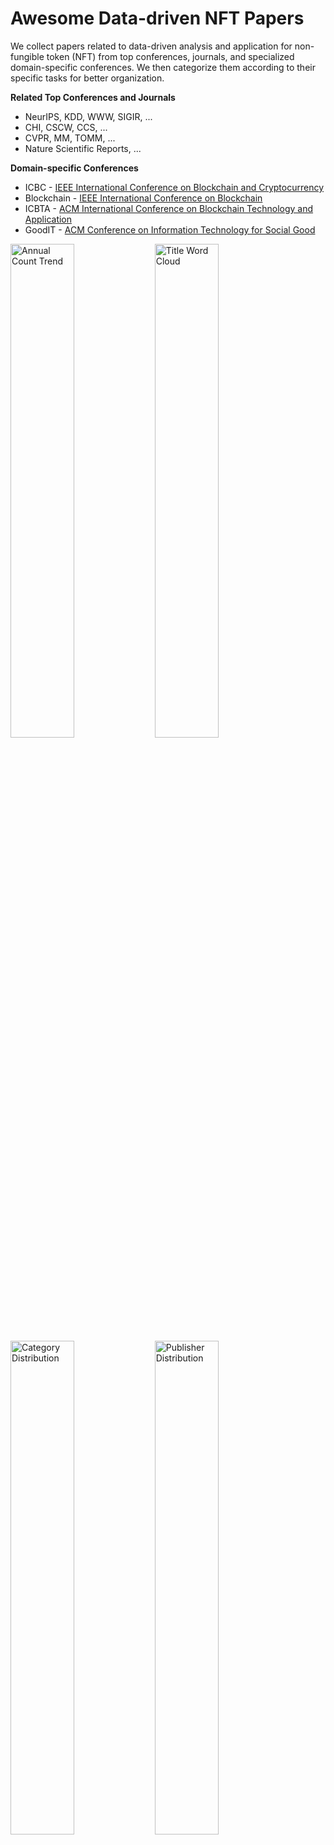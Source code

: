 # Awesome Data-driven NFT Papers

We collect papers related to data-driven analysis and application for non-fungible token (NFT) from top conferences, journals, and specialized domain-specific conferences. We then categorize them according to their specific tasks for better organization.

**Related Top Conferences and Journals**

- NeurIPS, KDD, WWW, SIGIR, ...
- CHI, CSCW, CCS, ...
- CVPR, MM, TOMM, ...
- Nature Scientific Reports, ...

**Domain-specific Conferences**

- ICBC - [IEEE International Conference on Blockchain and Cryptocurrency](https://ieeexplore.ieee.org/xpl/conhome/10174862/proceeding)
- Blockchain - [IEEE International Conference on Blockchain](https://ieeexplore.ieee.org/xpl/conhome/1834584/all-proceedings)
- ICBTA - [ACM International Conference on Blockchain Technology and Application](https://dl.acm.org/conference/icbta)
- GoodIT - [ACM Conference on Information Technology for Social Good](https://dl.acm.org/conference/goodit)

<div>
  <img src="figures/annual_count_trend.svg" alt="Annual Count Trend" width="45%"/>
  <img src="figures/title_word_cloud.png" alt="Title Word Cloud" width="45%"/>
</div>
<div>
  <img src="figures/category_distribution.svg" alt="Category Distribution" width="45%"/>
  <img src="figures/publisher_distribution.svg" alt="Publisher Distribution" width="45%"/>
</div>

## [Content](#content)

<table>
<tr><td colspan="2"><a href="#survey-papers">1. Overview</a></td></tr>
<tr><td colspan="2"><a href="#tasks">2. Tasks</a></td></tr> <tr>
	<td>&emsp;<a href=#data-insight>2.1 Data Insight</a></td>
	<td>&emsp;<a href=#anomaly-detection>2.2 Anomaly Detection</a></td>
</tr>
<tr>
	<td>&emsp;<a href=#anti-counterfeiting>2.3 Anti-counterfeiting</a></td>
	<td>&emsp;<a href=#valuation-&-price-prediction>2.4 Valuation & Price Prediction</a></td>
</tr>
<tr>
	<td>&emsp;<a href=#recommendation>2.5 Recommendation</a></td>
	<td>&emsp;<a href=#generation>2.6 Generation</a></td>
</tr>
<tr>
	<td>&emsp;<a href=#mechanism-design>2.7 Mechanism Design</a></td>
	<td>&emsp;<a href=#database>2.8 Database</a></td>
</tr>
<tr>
	<td>&emsp;<a href=#other>2.9 Other</a></td>
<td>&ensp;</td>
</tr>
</table>




### [Overview](#content)

1. **Mapping the NFT revolution: market trends, trade networks, and visual features**

    *Nadini, Matthieu and Alessandretti, Laura and Di Giacinto, Flavio and Martino, Mauro and Aiello, Luca Maria and Baronchelli, Andrea*

    Nature Scientific Reports, 2021. [`journal`](https://www.nature.com/articles/s41598-021-00053-8)

2. **Non-fungible tokens and the future of art**

    *Kugler, Logan*

    Communications of the ACM, 2021. [`journal`](https://dl.acm.org/doi/10.1145/3474355)

3. **Characterizing the OpenSea NFT Marketplace**

    *White, Bryan and Mahanti, Aniket and Passi, Kalpdrum*

    WWW Companion, 2022. [`workshop`](https://dl.acm.org/doi/10.1145/3487553.3524629)

4. **Web 3.0: The Future of Internet**

    *Gan, Wensheng and Ye, Zhenqiang and Wan, Shicheng and Yu, Philip S.*

    WWW Companion, 2023. [`workshop`](https://dl.acm.org/doi/abs/10.1145/3543873.3587583)

## [Tasks](#content)

### [Data Insight](#content)

1. **Traveling the token world: A graph analysis of Ethereum ERC20 token ecosystem**

    *Chen, Weili and Zhang, Tuo and Chen, Zhiguang and Zheng, Zibin and Lu, Yutong*

    WWW, 2020. [`conference`](https://dl.acm.org/doi/abs/10.1145/3366423.3380215)

2. **Networks of Ethereum Non-Fungible Tokens: A graph-based analysis of the ERC-721 ecosystem**

    *Casale-Brunet, S. and Ribeca, P. and Doyle, P. and Mattavelli, M.*

    Blockchain, 2021. [`conference`](https://ieeexplore.ieee.org/document/9680594)

3. **Quantifying NFT-driven networks in crypto art**

    *Vasan, Kishore and Janosov, Milán and Barabási, Albert-László*

    Nature Scientific Reports, 2022. [`journal`](https://www.nature.com/articles/s41598-022-05146-6)

4. **Graph Analysis of the Ethereum Blockchain Data: A Survey of Datasets, Methods, and Future Work**

    *Khan, Arijit*

    Blockchain, 2022. [`conference`](https://ieeexplore.ieee.org/document/9881605)

5. **The social impact of NFTs in the metaverse economy**

    *Guidi, Barbara and Michienzi, Andrea*

    GoodIT, 2023. [`conference`](https://dl.acm.org/doi/10.1145/3582515.3609564)

6. **NFT SMASH: Game to Test Your NFT Rarity Sense**

    *Krasnoselskii, Mikhail and Madhwal, Yash and Stepin, Alexander and Yanovich, Yury*

    ICBC, 2023. [`conference`](https://ieeexplore.ieee.org/document/10174898)

7. **KRAMER: Kanaria NFT Collection Rarity Meter**

    *Krasnoselskii, Mikhail and Madhwal, Yash and Yanovich, Yury*

    ICBC, 2023. [`conference`](https://ieeexplore.ieee.org/document/9805542)

### [Anomaly Detection](#content)

1. **TTAGN: Temporal Transaction Aggregation Graph Network for Ethereum Phishing Scams Detection**

    *Li, Sijia and Gou, Gaopeng and Liu, Chang and Hou, Chengshang and Li, Zhenzhen and Xiong, Gang*

    WWW, 2022. [`conference`](https://dl.acm.org/doi/10.1145/3485447.3512226)

2. **Understanding Security Issues in the NFT Ecosystem**

    *Das, Dipanjan and Bose, Priyanka and Ruaro, Nicola and Kruegel, Christopher and Vigna, Giovanni*

    CCS, 2022. [`conference`](https://dl.acm.org/doi/abs/10.1145/3548606.3559342)

3. **Sleepminting, the brand new frontier of Non Fungible Tokens fraud**

    *Guidi, Barbara and Michienzi, Andrea*

    GoodIT, 2022. [`conference`](https://dl.acm.org/doi/abs/10.1145/3524458.3547239)

4. **NFTDisk: Visual Detection of Wash Trading in NFT Markets**

    *Wen, Xiaolin and Wang, Yong and Yue, Xuanwu and Zhu, Feida and Zhu, Min*

    CHI, 2023. [`conference`](https://dl.acm.org/doi/abs/10.1145/3580305.3599876)

5. **BERT4ETH: A Pre-trained Transformer for Ethereum Fraud Detection**

    *Hu, Sihao and Zhang, Zhen and Luo, Bingqiao and Lu, Shengliang and He, Bingsheng and Liu, Ling*

    WWW, 2023. [`conference`](https://dl.acm.org/doi/10.1145/3543507.3583345), [`code`](https://github.com/git-disl/BERT4ETH)

### [Anti-counterfeiting](#content)

1. **A Distributed Authenticity Verification Scheme Using Deep Learning for NFT Market**

    *Kimura, Keigo and Imamura, Mitsuyoshi and Omote, Kazumasa*

    ICBTA, 2022. [`conference`](https://dl.acm.org/doi/10.1145/3581971.3581977)

2. **NFT-Based Data Marketplace with Digital Watermarking**

    *Ranjbar Alvar, Saeed and Akbari, Mohammad and Yue, David (Ming Xuan) and Zhang, Yong*

    KDD, 2023. [`conference`](https://dl.acm.org/doi/abs/10.1145/3580305.3599876)

3. **Cross-Referencing Scheme to Ensure NFT and Platform Linkage Unaffected by Forking**

    *Kimura, Keigo and Imamura, Mitsuyoshi and Omote, Kazumasa*

    ICBC, 2023. [`conference`](https://ieeexplore.ieee.org/document/10174994)

### [Valuation & Price Prediction](#content)

1. **TweetBoost: Influence of Social Media on NFT Valuation**

    *Kapoor, Arnav and Guhathakurta, Dipanwita and Mathur, Mehul and Yadav, Rupanshu and Gupta, Manish and Kumaraguru, Ponnurangam*

    WWW Companion, 2022. [`workshop`](https://dl.acm.org/doi/abs/10.1145/3487553.3524642)

2. **Heterogeneous rarity patterns drive price dynamics in NFT collections**

    *Mekacher, Amin and Bracci, Alberto and Nadini, Matthieu and Martino, Mauro and Alessandretti, Laura and Aiello, Luca Maria and Baronchelli, Andrea*

    Nature Scientific Reports, 2022. [`journal`](https://www.nature.com/articles/s41598-022-17922-5)

3. **The impact of NFT profile pictures within social network communities**

    *Casale-Brunet, Simone and Zichichi, Mirko and Hutchinson, Lee and Mattavelli, Marco and Ferretti, Stefano*

    GoodIT, 2022. [`conference`](https://dl.acm.org/doi/10.1145/3524458.3547230)

4. **Analysis of Non-Fungible Token Pricing Factors with Machine Learning**

    *Ho, Kin-Hon and Hou, Yun and Chan, Tse-Tin and Pan, Haoyuan*

    SMC, 2022. [`conference`](https://ieeexplore.ieee.org/document/9945566)

5. **Understanding NFT Price Moves through Tweets Keywords Analysis**

    *Luo, Junliang and Jia, Yongzheng and Liu, Xue*

    GoodIT, 2023. [`conference`](https://dl.acm.org/doi/abs/10.1145/3582515.3609562)

6. **NFT Scoring: An Analysis of the Considerable Features**

    *Nourmohammadi, Reza and Arabian, Mahdi and Ghorbanpour, Masoumeh and Nazemi, Mohammad M. and Nezhadsistani, Nasim*

    ICBTA, 2023. [`conference`](https://dl.acm.org/doi/10.1145/3581971.3581979)

7. **COMET: NFT Price Prediction with Wallet Profiling**

    *Tianfu Wang, Liwei Deng, Chao Wang, Jianxun Lian, Yue Yan, Nicholas Jing Yuan, Qi Zhang, Hui Xiong*

    KDD, 2024. [`conference`](https://arxiv.org/abs/2405.10640)

### [Recommendation](#content)

1. **Predicting NFT Classification with GNN: A Recommender System for Web3 Assets**

    *Yu, Guangsheng and Wang, Qin and Altaf, Tanzeela and Wang, Xu and Xu, Xiwei and Chen, Shiping*

    ICBC, 2023. [`conference`](https://ieeexplore.ieee.org/document/10174882)

2. **The Contemporary Art of Image Search: Iterative User Intent Expansion via Vision-Language Model**

    *Yilin Ye, Qian Zhu, Shishi Xiao, Kang Zhang, Wei Zeng*

    CSCW, 2024. [`conference`](https://arxiv.org/abs/2312.01656)

### [Generation](#content)

1. **NFTGAN: Non-Fungible Token Art Generation Using Generative Adversarial Networks**

    *Shahriar, Sakib and Hayawi, Kadhim*

    ICMLT, 2022. [`conference`](https://dl.acm.org/doi/10.1145/3529399.3529439)

2. **Learning Profitable NFT Image Diffusions via Multiple Visual-Policy Guided Reinforcement Learning**

    *He, Huiguo and Wang, Tianfu and Yang, Huan and Fu, Jianlong and Yuan, Nicholas Jing and Yin, Jian and Chao, Hongyang and Zhang, Qi*

    MM, 2023. [`conference`](https://arxiv.org/abs/2306.11731)

3. **EKILA: Synthetic Media Provenance and Attribution for Generative Art**

    *Balan, Kar and Agarwal, Shruti and Jenni, Simon and Parsons, Andy and Gilbert, Andrew and Collomosse, John*

    CVPR Workshop, 2023. [`workshop`](https://ieeexplore.ieee.org/document/10208679)

### [Mechanism Design](#content)

1. **A Framework for Single-Item NFT Auction Mechanism Design**

    *Milionis, Jason and Hirsch, Dean and Arditi, Andy and Garimidi, Pranav*

    CCS DeFi, 2022. [`workshop`](https://dl.acm.org/doi/abs/10.1145/3560832.3563436)

2. **Real Estate Tokenisation via Non Fungible Tokens**

    *Serrano, Will*

    ICBCT, 2022. [`conference`](https://dl.acm.org/doi/10.1145/3532640.3532651)

3. **Altruistic and Profit-oriented: Making Sense of Roles in Web3 Community from Airdrop Perspective**

    *Fan, Sizheng and Min, Tian and Wu, Xiao and Cai, Wei*

    CHI, 2023. [`conference`](https://dl.acm.org/doi/10.1145/3544548.3581173)

4. **Using NFTs for ownership management of digital twins and for proof of delivery of their physical assets**

    *Haya R. Hasan and Mohammad Madine and Ibrar Yaqoob and Khaled Salah and Raja Jayaraman and Dragan Boscovic*

    Future Generation Computer Systems, 2023. [`journal`](https://www.sciencedirect.com/science/article/abs/pii/S0167739X23001280)

5. **A Privacy-preserving Auction Mechanism for Learning Model as an NFT in Blockchain-Driven Metaverse**

    *Zhang, Qinnan and Xiong, Zehui and Zhu, Jianming and Gao, Sheng and Yang, Wanting*

    TOMM, 2023. [`journal`](https://dl.acm.org/doi/10.1145/3599971)

6. **Do NFTs’ Owners Really Possess their Assets? A First Look at the NFT-to-Asset Connection Fragility**

    *Wang, Ziwei and Gao, Jiashi and Wei, Xuetao*

    WWW, 2023. [`conference`](https://dl.acm.org/doi/abs/10.1145/3543507.3583281)

7. **Gas Cost Analysis of Fractional NFT on the Ethereum Blockchain**

    *Choi, Wonseok and Woo, Jongsoo and Hong, James Won-Ki*

    ICBC, 2023. [`conference`](https://ieeexplore.ieee.org/document/10174920)

8. **Semantics and Non-Fungible Tokens for Copyright Management on the Metaverse and Beyond**

    *García, Roberto and Cediel, Ana and Teixidó, Mercè and Gil, Rosa*

    TOMM, 2023. [`journal`](https://dl.acm.org/doi/10.1145/3585387)

### [Database](#content)

1. **SoChainDB: A Database for Storing and Retrieving Blockchain-Powered Social Network Data**

    *Nguyen, Hoang H. and Bozhkov, Dmytro and Ahmadi, Zahra and Nguyen, Nhat-Minh and Doan, Thanh-Nam*

    SIGIR, 2022. [`conference`](https://dl.acm.org/doi/10.1145/3477495.3531735)

2. **Data Mining of Compound DeFi Project**

    *Escamilla, Jesus Ariel Leon and Yanovich, Yury*

    ICBTA, 2022. [`conference`](https://dl.acm.org/doi/10.1145/3581971.3581974)

3. **Live Graph Lab: Towards Open, Dynamic and Real Transaction Graphs with NFT**

    *Zhen Zhang, Bingqiao Luo, Shengliang Lu, Bingsheng He*

    NeurIPS, 2023. [`conference`](https://arxiv.org/abs/2310.11709)

### [Other](#content)

1. **Stakeholders and Value in the NFT Ecosystem: Towards a Multi-disciplinary Understanding of the NFT Phenomenon**

    *Baytaş, Aydın and Cappellaro, Amos and Fernaeus, Ylva*

    CHI EA, 2022. [`workshop`](https://dl.acm.org/doi/10.1145/3491101.3519694)

2. **Promoting Inclusiveness and Fairness through NFTs: The Case of Student-Athletes and NILs**

    *Carvalho, Arthur and Zavolokina, Liudmila and Bhunia, Suman and Chaudhary, Monu and Yoganathan, Nitharsan*

    CHI, 2023. [`conference`](https://dl.acm.org/doi/10.1145/3544548.3580732)

